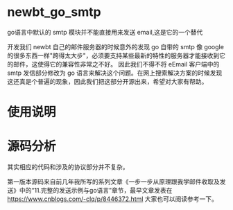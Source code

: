 # newbt_go_smtp
go语言中默认的 smtp 模块并不能直接用来发送 email,这是它的一个替代

开发我们 newbt 自己的邮件服务器的时候意外的发现 go 自带的 smtp 像 google 的很多东西一样"跨得太大步"，必须要支持某些最新的特性的服务器才能接收到它的邮件，这使得它的兼容性非常之不好。
因此我们不得不将 eEmail 客户端中的 smtp 发信部分修改为 go 语言来解决这个问题。在网上搜索解决方案的时候发现这还真是个普遍的现象，因此我们把这部分开源出来，希望对大家有帮助。
# 使用说明

# 源码分析
其实相应的代码和涉及的协议部分并不复杂。

第一版本源码来自前几年我所写的系列文章《一步一步从原理跟我学邮件收取及发送》中的“11.完整的发送示例与go语言”章节，最早文章发表在 https://www.cnblogs.com/-clq/p/8446372.html 大家也可以阅读参考一下。
